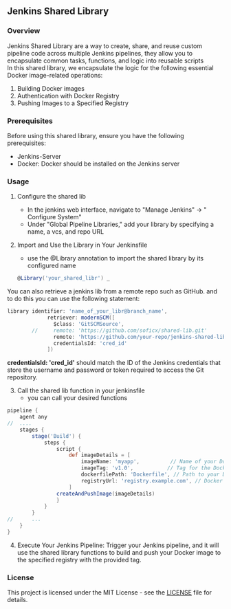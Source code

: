 ## Jenkins Shared Library 

### Overview 
Jenkins Shared Library are a way to create, share, and reuse custom pipeline code across multiple Jenkins pipelines, they allow you to encapsulate common tasks, functions, and logic into reusable scripts <br>
In this shared library, we encapsulate the logic for the following essential Docker image-related operations:
1. Building Docker images
2. Authentication with Docker Registry
3. Pushing Images to a Specified Registry

### Prerequisites
Before using this shared library, ensure you have the following prerequisites:
- Jenkins-Server
- Docker: Docker should be installed on the Jenkins server 

### Usage
1. Configure the shared lib
    - In the jenkins web interface, navigate to "Manage Jenkins" -> " Configure System" 
    - Under "Global Pipeline Libraries," add your library by specifying a name, a vcs, and repo URL

2. Import and Use the Library in Your Jenkinsfile
    - use the @Library annotation to import the shared library by its configured name
    ```groovy
    @Library('your_shared_libr') _
    ```
You can also retrieve a jenkins lib from a remote repo such as GitHub. and to do this you can use the following statement:  
```groovy
library identifier: 'name_of_your_libr@branch_name',
             retriever: modernSCM([
               $class: 'GitSCMSource',
        //     remote: 'https://github.com/soficx/shared-lib.git'
               remote: 'https://github.com/your-repo/jenkins-shared-library.git',
               credentialsId: 'cred_id'
             ])
```
**credentialsId: 'cred_id'** should match the ID of the Jenkins credentials that store the username and password or token required to access the Git repository.

3. Call the shared lib function in your jenkinsfile 
    - you can call your desired functions 

```groovy
pipeline {
    agent any
//  ....
    stages {
        stage('Build') {
            steps {
                script {
                    def imageDetails = [
                        imageName: 'myapp',          // Name of your Docker image
                        imageTag: 'v1.0',           // Tag for the Docker image
                        dockerfilePath: 'Dockerfile', // Path to your Dockerfile
                        registryUrl: 'registry.example.com', // Docker registry URL
                    ]
                createAndPushImage(imageDetails)
                }
            }
        }
//      ...
    }
}
```

4. Execute Your Jenkins Pipeline: Trigger your Jenkins pipeline, and it will use the shared library functions to build and push your Docker image to the specified registry with the provided tag.

### License
This project is licensed under the MIT License - see the [LICENSE](LICENSE) file for details.
